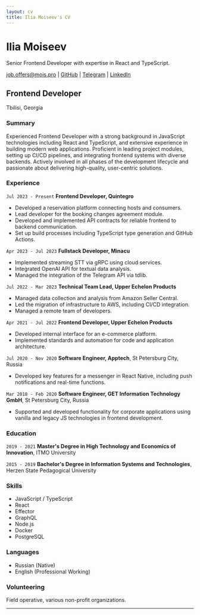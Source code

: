 ```yaml
---
layout: cv
title: Ilia Moiseev's CV
---
```

# Ilia Moiseev
Senior Frontend Developer with expertise in React and TypeScript.

<div id="webaddress">
<a href="mailto:job.offers@mois.pro">job.offers@mois.pro</a>
| <a href="https://github.com/mois-ilya">GitHub</a>
| <a href="https://t.me/mois_ilya">Telegram</a>
| <a href="https://www.linkedin.com/in/moisilya">LinkedIn</a>
</div>


## Frontend Developer
Tbilisi, Georgia

### Summary

Experienced Frontend Developer with a strong background in JavaScript technologies including React and TypeScript, and extensive experience in building modern web applications. Proficient in leading project modules, setting up CI/CD pipelines, and integrating frontend systems with diverse backends. Actively involved in all phases of the development lifecycle and passionate about delivering high-quality, user-centric solutions.

### Experience

`Jul 2023 - Present`
__Frontend Developer, Quintegro__

- Developed a reservation platform connecting hosts and consumers.
- Lead developer for the booking changes agreement module.
- Developed and implemented API contracts for reliable frontend to backend communication.
- Set up build processes including TypeScript type generation and GitHub Actions.

`Apr 2023 - Jul 2023`
__Fullstack Developer, Minacu__

- Implemented streaming STT via gRPC using cloud services.
- Integrated OpenAI API for textual data analysis.
- Managed the integration of the Telegram API via tdlib.

`Jul 2022 - Mar 2023`
__Technical Team Lead, Upper Echelon Products__

- Managed data collection and analysis from Amazon Seller Central.
- Led the migration of infrastructure to AWS, including CI/CD integration.
- Managed a remote team of developers.

`Apr 2021 - Jul 2022`
__Frontend Developer, Upper Echelon Products__

- Developed internal interface for an e-commerce platform.
- Implemented standards and automation for code and application architecture.

`Jul 2020 - Nov 2020`
__Software Engineer, Apptech__, St Petersburg City, Russia

- Developed key features for a messenger in React Native, including push notifications and real-time functions.

`Mar 2018 - Feb 2020`
__Software Engineer, GET Information Technology GmbH__, St Petersburg City, Russia

- Supported and developed functionality for corporate applications using vanilla and legacy JS technologies in frontend development.

### Education

`2019 - 2021`
__Master's Degree in High Technology and Economics of Innovation__, ITMO University

`2015 - 2019`
__Bachelor's Degree in Information Systems and Technologies__, Herzen State Pedagogical University

### Skills

- JavaScript / TypeScript
- React
- Effector
- GraphQL
- Node.js
- Docker
- PostgreSQL

### Languages

- Russian (Native)
- English (Professional Working)

### Volunteering

Field operative, various non-profit organizations.

---
